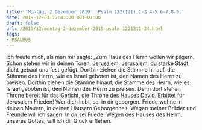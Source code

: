 ```yaml
---
title: 'Montag, 2 Dezember 2019 : Psalm 122(121),1-3.4-5.6-7.8-9.'
date: 2019-12-01T17:43:00.001+01:00
draft: false
url: /2019/12/montag-2-dezember-2019-psalm-1221211-34.html
tags: 
- PSALMUS
---
```


Ich freute mich, als man mir sagte: „Zum Haus des Herrn wollen wir pilgern. Schon stehen wir in deinen Toren, Jerusalem: Jerusalem, du starke Stadt, dicht gebaut und fest gefügt. Dorthin ziehen die Stämme hinauf, die Stämme des Herrn, wie es Israel geboten ist, den Namen des Herrn zu preisen. Dorthin ziehen die Stämme hinauf, die Stämme des Herrn, wie es Israel geboten ist, den Namen des Herrn zu preisen. Denn dort stehen Throne bereit für das Gericht, die Throne des Hauses David. Erbittet für Jerusalem Frieden! Wer dich liebt, sei in dir geborgen. Friede wohne in deinen Mauern, in deinen Häusern Geborgenheit. Wegen meiner Brüder und Freunde will ich sagen: In dir sei Friede. Wegen des Hauses des Herrn, unseres Gottes, will ich dir Glück erflehen.